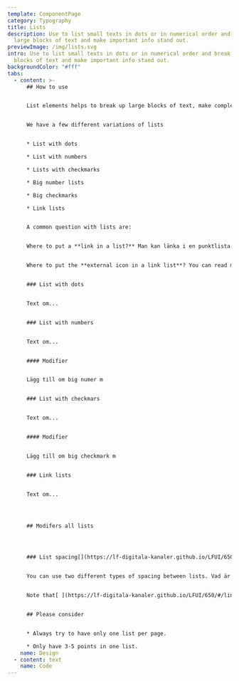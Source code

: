 ```yaml
---
template: ComponentPage
category: Typography
title: Lists
description: Use to list small texts in dots or in numerical order and break up
  large blocks of text and make important info stand out.
previewImage: /img/lists.svg
intro: Use to list small texts in dots or in numerical order and break up large
  blocks of text and make important info stand out.
backgroundColor: "#fff"
tabs:
  - content: >-
      ## How to use


      List elements helps to break up large blocks of text, make complex articles and product information easier to grasp, and make key information stand out.


      We have a few different variations of lists


      * List with dots

      * List with numbers

      * Lists with checkmarks

      * Big number lists

      * Big checkmarks

      * Link lists


      A common question with lists are:


      Where to put a **link in a list?** Man kan länka i en punktlista. Vår huvudregel är ju att inte bryta av en text med länkar och att de ska placeras under ett stycke men i detta fall kan användaren ha svårt att koppla ihop vilken länk som tillhör vilken punkt i listan, så därför är regeln här om inte listan leder till en action att bistå varje punkt med sin länk. 


      Where to put the **external icon in a link list**? You can read more about that in the specifik link list part below.


      ### List with dots


      Text om...


      ### List with numbers


      Text om...


      #### Modifier


      Lägg till om big numer m


      ### List with checkmars


      Text om...


      #### Modifier


      Lägg till om big checkmark m


      ### Link lists


      Text om...




      ## Modifers all lists




      ### List spacing[](https://lf-digitala-kanaler.github.io/LFUI/650/#/type#list-spacing)


      You can use two different types of spacing between lists. Vad är det för regler när de olika ska användas?


      Note that[ ](https://lf-digitala-kanaler.github.io/LFUI/650/#/links/)link lists also have special rules on their spacing when placed vertically.


      ## Please consider


      * Always try to have only one list per page.

      * Only have 3-5 points in one list.
    name: Design
  - content: text
    name: Code
---
```

